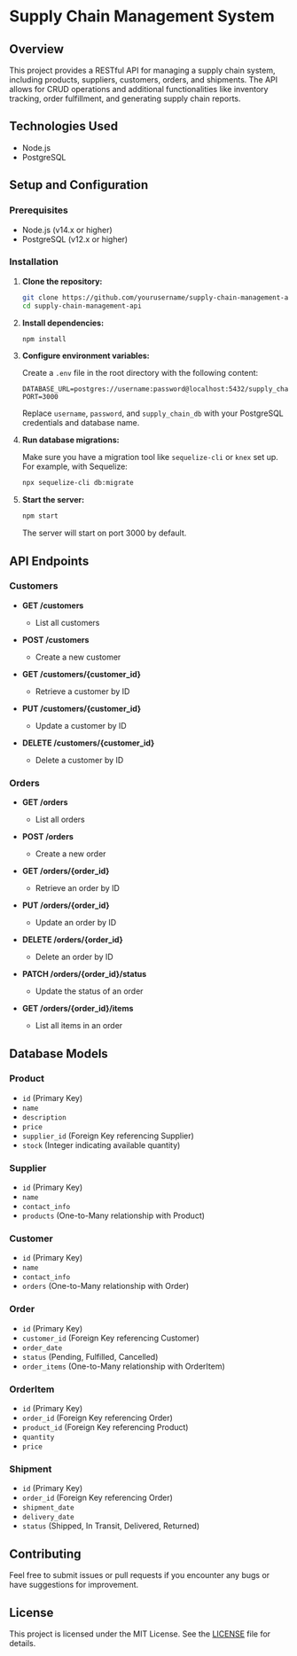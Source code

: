 # Supply Chain Management System

## Overview

This project provides a RESTful API for managing a supply chain system, including products, suppliers, customers, orders, and shipments. The API allows for CRUD operations and additional functionalities like inventory tracking, order fulfillment, and generating supply chain reports.

## Technologies Used

- Node.js
- PostgreSQL

## Setup and Configuration

### Prerequisites

- Node.js (v14.x or higher)
- PostgreSQL (v12.x or higher)

### Installation

1. **Clone the repository:**

    ```bash
    git clone https://github.com/yourusername/supply-chain-management-api.git
    cd supply-chain-management-api
    ```

2. **Install dependencies:**

    ```bash
    npm install
    ```

3. **Configure environment variables:**

    Create a `.env` file in the root directory with the following content:

    ```env
    DATABASE_URL=postgres://username:password@localhost:5432/supply_chain_db
    PORT=3000
    ```

    Replace `username`, `password`, and `supply_chain_db` with your PostgreSQL credentials and database name.

4. **Run database migrations:**

    Make sure you have a migration tool like `sequelize-cli` or `knex` set up. For example, with Sequelize:

    ```bash
    npx sequelize-cli db:migrate
    ```

5. **Start the server:**

    ```bash
    npm start
    ```

    The server will start on port 3000 by default.

## API Endpoints

### Customers

- **GET /customers**
  - List all customers

- **POST /customers**
  - Create a new customer

- **GET /customers/{customer_id}**
  - Retrieve a customer by ID

- **PUT /customers/{customer_id}**
  - Update a customer by ID

- **DELETE /customers/{customer_id}**
  - Delete a customer by ID

### Orders

- **GET /orders**
  - List all orders

- **POST /orders**
  - Create a new order

- **GET /orders/{order_id}**
  - Retrieve an order by ID

- **PUT /orders/{order_id}**
  - Update an order by ID

- **DELETE /orders/{order_id}**
  - Delete an order by ID

- **PATCH /orders/{order_id}/status**
  - Update the status of an order

- **GET /orders/{order_id}/items**
  - List all items in an order

## Database Models

### Product

- `id` (Primary Key)
- `name`
- `description`
- `price`
- `supplier_id` (Foreign Key referencing Supplier)
- `stock` (Integer indicating available quantity)

### Supplier

- `id` (Primary Key)
- `name`
- `contact_info`
- `products` (One-to-Many relationship with Product)

### Customer

- `id` (Primary Key)
- `name`
- `contact_info`
- `orders` (One-to-Many relationship with Order)

### Order

- `id` (Primary Key)
- `customer_id` (Foreign Key referencing Customer)
- `order_date`
- `status` (Pending, Fulfilled, Cancelled)
- `order_items` (One-to-Many relationship with OrderItem)

### OrderItem

- `id` (Primary Key)
- `order_id` (Foreign Key referencing Order)
- `product_id` (Foreign Key referencing Product)
- `quantity`
- `price`

### Shipment

- `id` (Primary Key)
- `order_id` (Foreign Key referencing Order)
- `shipment_date`
- `delivery_date`
- `status` (Shipped, In Transit, Delivered, Returned)

## Contributing

Feel free to submit issues or pull requests if you encounter any bugs or have suggestions for improvement.

## License

This project is licensed under the MIT License. See the [LICENSE](LICENSE) file for details.
